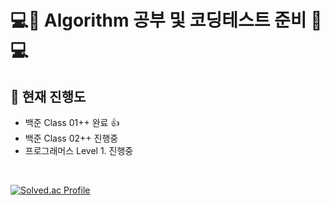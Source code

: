 # 💻📕 Algorithm 공부 및 코딩테스트 준비 📕💻

## 📌 현재 진행도
- 백준 Class 01++ 완료 👍
- 백준 Class 02++ 진행중
- 프로그래머스 Level 1. 진행중


</br>

[![Solved.ac Profile](http://mazassumnida.wtf/api/v2/generate_badge?boj=leejiho0304)](https://solved.ac/leejiho0304/)
